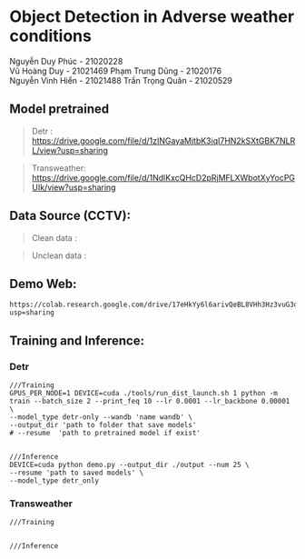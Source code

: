 # Object Detection in Adverse weather conditions

Nguyễn Duy Phúc - 21020228	
Vũ Hoàng Duy - 21021469	
Phạm Trung Dũng - 21020176	
Nguyễn Vinh Hiển - 21021488	
Trần Trọng Quân - 21020529

## Model pretrained
> Detr : https://drive.google.com/file/d/1zINGayaMjtbK3iqI7HN2kSXtGBK7NLRL/view?usp=sharing

> Transweather: https://drive.google.com/file/d/1NdlKxcQHcD2pRjMFLXWbotXyYocPGUIk/view?usp=sharing

## Data Source (CCTV):
> Clean data :

> Unclean data :

## Demo Web:
    https://colab.research.google.com/drive/17eHkYy6l6arivQeBL8VHh3Hz3vuG3qis?usp=sharing


## Training and Inference:
### Detr
    ///Training
    GPUS_PER_NODE=1 DEVICE=cuda ./tools/run_dist_launch.sh 1 python -m train --batch_size 2 --print_feq 10 --lr 0.0001 --lr_backbone 0.00001 \
    --model_type detr-only --wandb 'name wandb' \
    --output_dir 'path to folder that save models'
    # --resume  'path to pretrained model if exist'


    ///Inference
    DEVICE=cuda python demo.py --output_dir ./output --num 25 \
    --resume 'path to saved models' \
    --model_type detr_only

### Transweather
    ///Training


    ///Inference

